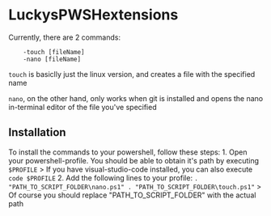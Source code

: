 # LuckysPWSHextensions

Currently, there are 2 commands:
```
	-touch [fileName]
	-nano [fileName]
```

```touch``` is basiclly just the linux version, and creates a file with the specified name

```nano```, on the other hand, only works when git is installed and opens the nano in-terminal editor of the file you've specified



## Installation
To install the commands to your powershell, follow these steps:
	1. Open your powershell-profile. You should be able to obtain it's path by executing ```$PROFILE```
	> If you have visual-studio-code installed, you can also execute ```code $PROFILE```
	2. Add the following lines to your profile:
	```
	. "PATH_TO_SCRIPT_FOLDER\nano.ps1"
	. "PATH_TO_SCRIPT_FOLDER\touch.ps1"
	```
	> Of course you should replace "PATH_TO_SCRIPT_FOLDER" with the actual path

